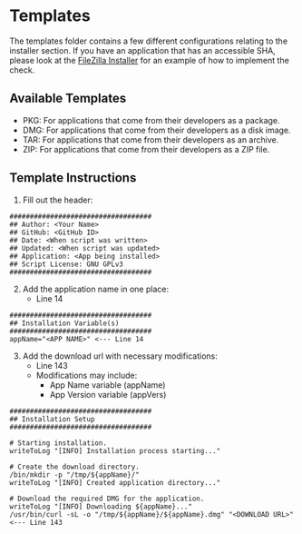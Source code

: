 # Templates

The templates folder contains a few different configurations relating to the installer section. If you have an application that has an accessible SHA, please look at the [FileZilla Installer](/Software_Installers/FTP%20Software/filezilla_latest.sh) for an example of how to implement the check.

## Available Templates

- PKG: For applications that come from their developers as a package.
- DMG: For applications that come from their developers as a disk image.
- TAR: For applications that come from their developers as an archive.
- ZIP: For applications that come from their developers as a ZIP file.

## Template Instructions

1. Fill out the header:

```
###################################
## Author: <Your Name>
## GitHub: <GitHub ID>
## Date: <When script was written>
## Updated: <When script was updated>
## Application: <App being installed>
## Script License: GNU GPLv3
###################################
```

2. Add the application name in one place:
   - Line 14

```
###################################
## Installation Variable(s)
###################################
appName="<APP NAME>" <--- Line 14
```

3. Add the download url with necessary modifications:
   - Line 143
   - Modifications may include:
     - App Name variable (appName)
     - App Version variable (appVers)

```
###################################
## Installation Setup
###################################

# Starting installation.
writeToLog "[INFO] Installation process starting..."

# Create the download directory.
/bin/mkdir -p "/tmp/${appName}/"
writeToLog "[INFO] Created application directory..."

# Download the required DMG for the application.
writeToLog "[INFO] Downloading ${appName}..."
/usr/bin/curl -sL -o "/tmp/${appName}/${appName}.dmg" "<DOWNLOAD URL>" <--- Line 143
```
